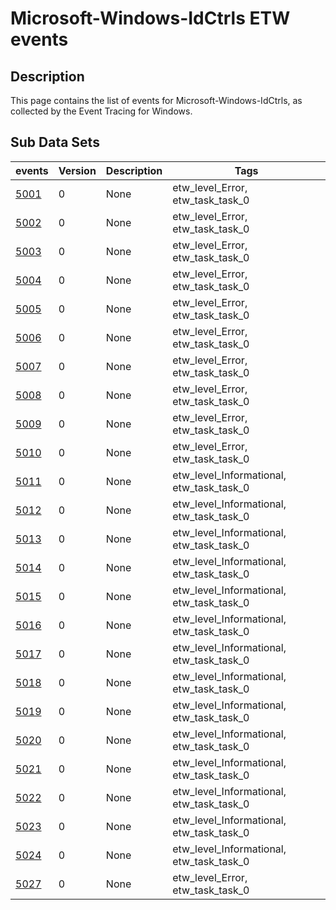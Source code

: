 # Microsoft-Windows-IdCtrls ETW events

## Description
This page contains the list of events for Microsoft-Windows-IdCtrls, as collected by the Event Tracing for Windows.

## Sub Data Sets
|events|Version|Description|Tags|
|---|---|---|---|
|[5001](events/event-5001.md)|0|None|etw_level_Error, etw_task_task_0|
|[5002](events/event-5002.md)|0|None|etw_level_Error, etw_task_task_0|
|[5003](events/event-5003.md)|0|None|etw_level_Error, etw_task_task_0|
|[5004](events/event-5004.md)|0|None|etw_level_Error, etw_task_task_0|
|[5005](events/event-5005.md)|0|None|etw_level_Error, etw_task_task_0|
|[5006](events/event-5006.md)|0|None|etw_level_Error, etw_task_task_0|
|[5007](events/event-5007.md)|0|None|etw_level_Error, etw_task_task_0|
|[5008](events/event-5008.md)|0|None|etw_level_Error, etw_task_task_0|
|[5009](events/event-5009.md)|0|None|etw_level_Error, etw_task_task_0|
|[5010](events/event-5010.md)|0|None|etw_level_Error, etw_task_task_0|
|[5011](events/event-5011.md)|0|None|etw_level_Informational, etw_task_task_0|
|[5012](events/event-5012.md)|0|None|etw_level_Informational, etw_task_task_0|
|[5013](events/event-5013.md)|0|None|etw_level_Informational, etw_task_task_0|
|[5014](events/event-5014.md)|0|None|etw_level_Informational, etw_task_task_0|
|[5015](events/event-5015.md)|0|None|etw_level_Informational, etw_task_task_0|
|[5016](events/event-5016.md)|0|None|etw_level_Informational, etw_task_task_0|
|[5017](events/event-5017.md)|0|None|etw_level_Informational, etw_task_task_0|
|[5018](events/event-5018.md)|0|None|etw_level_Informational, etw_task_task_0|
|[5019](events/event-5019.md)|0|None|etw_level_Informational, etw_task_task_0|
|[5020](events/event-5020.md)|0|None|etw_level_Informational, etw_task_task_0|
|[5021](events/event-5021.md)|0|None|etw_level_Informational, etw_task_task_0|
|[5022](events/event-5022.md)|0|None|etw_level_Informational, etw_task_task_0|
|[5023](events/event-5023.md)|0|None|etw_level_Informational, etw_task_task_0|
|[5024](events/event-5024.md)|0|None|etw_level_Informational, etw_task_task_0|
|[5027](events/event-5027.md)|0|None|etw_level_Error, etw_task_task_0|
